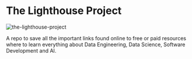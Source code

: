 # The Lighthouse Project
![the-lighthouse-project]([/relative/path/to/img.jpg](https://github.com/alessandro-maccario/the-lighthouse-project/blob/main/attachments/logo_the_lighthouse_project.png)?raw=true "The Lighthouse Project")

A repo to save all the important links found online to free or paid resources where to learn everything about Data Engineering, Data Science, Software Development and AI.
